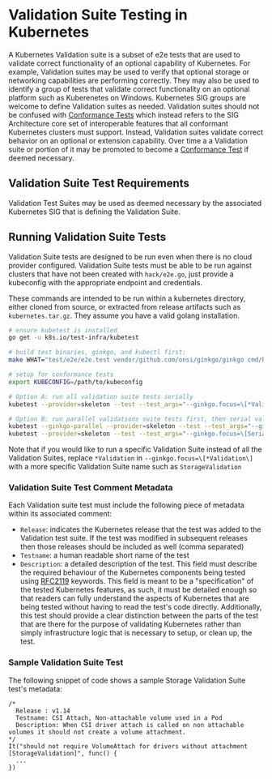 # Validation Suite Testing in Kubernetes

A Kubernetes Validation suite is a subset of e2e tests that are used to
validate correct functionality of an optional capability of Kubernetes. For example,
Validation suites may be used to verify that optional storage or networking 
capabilities are performing correctly.  They may also 
be used to identify a group of tests that validate correct functionality on an
optional platform such as Kuberenetes on Windows.  Kubernetes SIG groups are
welcome to define Validation suites as needed.  Validation suites should not 
be confused with [Conformance Tests](../sig-architecture/conformance-tests.md)
which instead refers to the SIG Architecture core set of interoperable features that
all conformant Kubernetes clusters must support. Instead, Validation suites 
validate correct behavior on an optional or extension capability.  Over time a
a Validation suite or portion of it may be promoted to become a 
[Conformance Test](../sig-architecture/conformance-tests.md) if deemed necessary. 

## Validation Suite Test Requirements

Validation Test Suites may be used as deemed necessary by the associated Kubernetes
SIG that is defining the Validation Suite. 

## Running Validation Suite Tests

Validation Suite tests are designed to be run even when there is no cloud provider
configured. Validation Suite tests must be able to be run against clusters that have
not been created with `hack/e2e.go`, just provide a kubeconfig with the
appropriate endpoint and credentials.

These commands are intended to be run within a kubernetes directory, either
cloned from source, or extracted from release artifacts such as
`kubernetes.tar.gz`. They assume you have a valid golang installation.

```sh
# ensure kubetest is installed
go get -u k8s.io/test-infra/kubetest

# build test binaries, ginkgo, and kubectl first:
make WHAT="test/e2e/e2e.test vendor/github.com/onsi/ginkgo/ginkgo cmd/kubectl"

# setup for conformance tests
export KUBECONFIG=/path/to/kubeconfig

# Option A: run all validation suite tests serially
kubetest --provider=skeleton --test --test_args="--ginkgo.focus=\[*Validation\]"

# Option B: run parallel validations suite tests first, then serial validations tests serially
kubetest --ginkgo-parallel --provider=skeleton --test --test_args="--ginkgo.focus=\[*Validation\] --ginkgo.skip=\[Serial\]"
kubetest --provider=skeleton --test --test_args="--ginkgo.focus=\[Serial\].*\[*Validation\]"
```

Note that if you would like to run a specific Validation Suite instead of all the
Validation Suites, replace `*Validation` in `--ginkgo.focus=\[*Validation\]` with
a more specific Validation Suite name such as `StorageValidation`



### Validation Suite Test Comment Metadata

Each Validation suite test must include the following piece of metadata
within its associated comment:

- `Release`: indicates the Kubernetes release that the test was added to the
  Validation test suite. If the test was modified in subsequent releases
  then those releases should be included as well (comma separated)
- `Testname`: a human readable short name of the test
- `Description`: a detailed description of the test. This field must describe
  the required behaviour of the Kubernetes components being tested using
  [RFC2119](https://tools.ietf.org/html/rfc2119) keywords. This field
  is meant to be a "specification" of the tested Kubernetes features, as
  such, it must be detailed enough so that readers can fully understand
  the aspects of Kubernetes that are being tested without having to read
  the test's code directly. Additionally, this test should provide a clear
  distinction between the parts of the test that are there for the purpose
  of validating Kubernetes rather than simply infrastructure logic that
  is necessary to setup, or clean up, the test.

### Sample Validation Suite Test

The following snippet of code shows a sample Storage Validation Suite test's 
metadata:

```
/*
  Release : v1.14
  Testname: CSI Attach, Non-attachable volume used in a Pod
  Description: When CSI driver attach is called on non attachable volumes it should not create a volume attachment.
*/
It("should not require VolumeAttach for drivers without attachment [StorageValidation]", func() {
  ...
})

```


